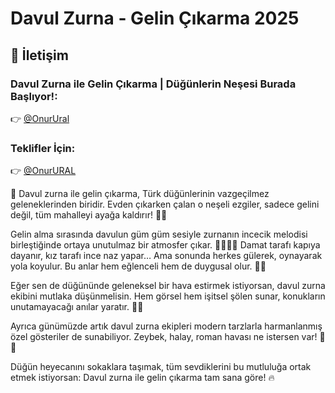 # Davul Zurna - Gelin Çıkarma 2025

<h2>📩 İletişim</h2>
<h3>Davul Zurna ile Gelin Çıkarma | Düğünlerin Neşesi Burada Başlıyor!:</h3>
<p>👉 <a href="https://t.me/onurural">@OnurUral</a></p>

<h3>Teklifler İçin:</h3>
<p>👉 <a href="https://t.me/onurural">@OnurURAL</a></p>


🎉 Davul zurna ile gelin çıkarma, Türk düğünlerinin vazgeçilmez geleneklerinden biridir. Evden çıkarken çalan o neşeli ezgiler, sadece gelini değil, tüm mahalleyi ayağa kaldırır! 🥁💃

Gelin alma sırasında davulun güm güm sesiyle zurnanın incecik melodisi birleştiğinde ortaya unutulmaz bir atmosfer çıkar. 👰🏼‍♀️💐 Damat tarafı kapıya dayanır, kız tarafı ince naz yapar… Ama sonunda herkes gülerek, oynayarak yola koyulur. Bu anlar hem eğlenceli hem de duygusal olur. 🥹🎶

Eğer sen de düğününde geleneksel bir hava estirmek istiyorsan, davul zurna ekibini mutlaka düşünmelisin. Hem görsel hem işitsel şölen sunar, konukların unutamayacağı anılar yaratır. 📸✨

Ayrıca günümüzde artık davul zurna ekipleri modern tarzlarla harmanlanmış özel gösteriler de sunabiliyor. Zeybek, halay, roman havası ne istersen var! 💃🕺

Düğün heyecanını sokaklara taşımak, tüm sevdiklerini bu mutluluğa ortak etmek istiyorsan: Davul zurna ile gelin çıkarma tam sana göre! 🔥

